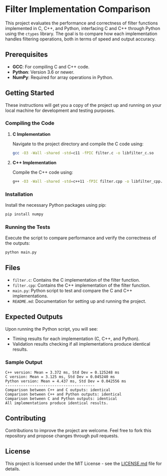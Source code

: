 
# Filter Implementation Comparison

This project evaluates the performance and correctness of filter functions implemented in C, C++, and Python, interfacing C and C++ through Python using the `ctypes` library. The goal is to compare how each implementation handles filtering operations, both in terms of speed and output accuracy.

## Prerequisites

- **GCC**: For compiling C and C++ code.
- **Python**: Version 3.6 or newer.
- **NumPy**: Required for array operations in Python.

## Getting Started

These instructions will get you a copy of the project up and running on your local machine for development and testing purposes.

### Compiling the Code

1. **C Implementation**

   Navigate to the project directory and compile the C code using:
   ```bash
   gcc -O3 -Wall -shared -std=c11 -fPIC filter.c -o libfilter_c.so
   ```

2. **C++ Implementation**

   Compile the C++ code using:
   ```bash
   g++ -O3 -Wall -shared -std=c++11 -fPIC filter.cpp -o libfilter_cpp.so
   ```

### Installation

Install the necessary Python packages using pip:

```bash
pip install numpy
```

### Running the Tests

Execute the script to compare performance and verify the correctness of the outputs:

```bash
python main.py
```

## Files

- `filter.c`: Contains the C implementation of the filter function.
- `filter.cpp`: Contains the C++ implementation of the filter function.
- `main.py`: Python script to test and compare the C and C++ implementations.
- `README.md`: Documentation for setting up and running the project.

## Expected Outputs

Upon running the Python script, you will see:

- Timing results for each implementation (C, C++, and Python).
- Validation results checking if all implementations produce identical results.

### Sample Output

```plaintext
C++ version: Mean = 3.372 ms, Std Dev = 0.125248 ms
C version: Mean = 3.125 ms, Std Dev = 0.045240 ms
Python version: Mean = 4.437 ms, Std Dev = 0.042556 ms
----------------------------------------
Comparison between C++ and C outputs: identical
Comparison between C++ and Python outputs: identical
Comparison between C and Python outputs: identical
All implementations produce identical results.
```

## Contributing

Contributions to improve the project are welcome. Feel free to fork this repository and propose changes through pull requests.

## License

This project is licensed under the MIT License - see the [LICENSE.md](LICENSE) file for details.
